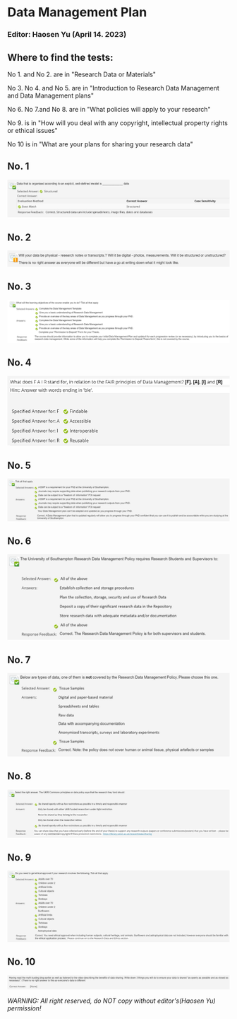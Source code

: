 # Data Management Plan

### Editor: Haosen Yu (April 14. 2023)

## Where to find the tests:

No 1. and No 2. are in "Research Data or Materials"

No 3.  No 4. and No 5. are in "Introduction to Research Data Management and Data Management plans"

No 6. No 7.and No 8. are in "What policies will apply to your research"

No 9. is in "How will you deal with any copyright, intellectual property rights or ethical issues"

No 10 is in "What are your plans for sharing your research data"



## No. 1

![No_01](./img/No_01.jpg)

## No. 2

![No_02](./img/No_02.jpg)

## No. 3

![No_03](./img/No_03.jpg)

## No. 4

![No_04](./img/No_04.jpg)

## No. 5

![No_05](./img/No_05.jpg)

## No. 6

![No_06](./img/No_06.jpg)

## No. 7

![No_07](./img/No_07.jpg)

## No. 8

![No_08](./img/No_08.jpg)

## No. 9

![No_09](./img/No_09.jpg)

## No. 10

![No_10](./img/No_10.jpg)



*WARNING: All right reserved, do NOT copy without editor's(Haosen Yu) permission!*
